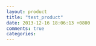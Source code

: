 ```yaml
---
layout: product
title: "test_product"
date: 2013-12-16 18:06:13 +0800
comments: true
categories: 
---
```

